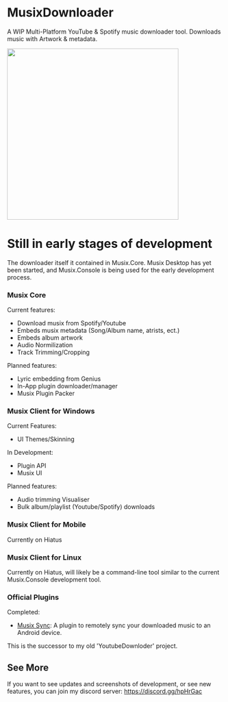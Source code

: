 # MusixDownloader
A WIP Multi-Platform YouTube &amp; Spotify music downloader tool. Downloads music with Artwork &amp; metadata.

<img src="https://i.ibb.co/tbsRSfx/Musix-Main-BDROP.png" width="400px">

# Still in early stages of development

The downloader itself it contained in Musix.Core. Musix Desktop has yet been started, and Musix.Console is being used for the early development process.

### Musix Core
Current features:
* Download musix from Spotify/Youtube
* Embeds musix metadata (Song/Album name, atrists, ect.)
* Embeds album artwork
* Audio Normilization
* Track Trimming/Cropping


Planned features:
* Lyric embedding from Genius
* In-App plugin downloader/manager
* Musix Plugin Packer


### Musix Client for Windows
Current Features:
* UI Themes/Skinning

In Development:
* Plugin API
* Musix UI

Planned features:
* Audio trimming Visualiser
* Bulk album/playlist (Youtube/Spotify) downloads

### Musix Client for Mobile
Currently on Hiatus

### Musix Client for Linux
Currently on Hiatus, will likely be a command-line tool similar to the current Musix.Console development tool.

### Official Plugins
Completed:
* <a href="https://github.com/ShimmyMySherbet/MusixSync">Musix Sync</a>: A plugin to remotely sync your downloaded music to an Android device.


This is the successor to my old 'YoutubeDownloder' project.

## See More
If you want to see updates and screenshots of development, or see new features, you can join my discord server: https://discord.gg/hpHrGac
